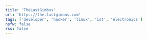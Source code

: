 ```yaml
---
title: 'TheLastGimbus'
url: 'https://the.lastgimbus.com'
tags: ['developer', 'hacker', 'linux', 'iot', 'electronics']
nsfw: false
rss: false
---
```

